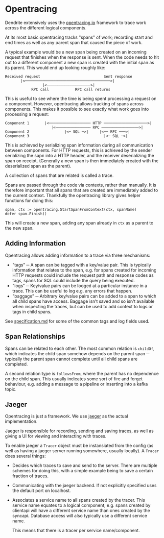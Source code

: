 Opentracing
===========

Dendrite extensively uses the [opentracing.io](http://opentracing.io) framework
to trace work across the different logical components.

At its most basic opentracing tracks "spans" of work; recording start and end
times as well as any parent span that caused the piece of work.

A typical example would be a new span being created on an incoming request that
finishes when the response is sent. When the code needs to hit out to a
different component a new span is created with the initial span as its parent.
This would end up looking roughly like:

```
Received request                             Sent response
       |<───────────────────────────────────────>|
                 |<────────────────────>|
            RPC call            RPC call returns
```

This is useful to see where the time is being spent processing a request on a
component. However, opentracing allows tracking of spans across components. This
makes it possible to see exactly what work goes into processing a request:


```
Component 1       |<─────────────────── HTTP ────────────────────>|
                     |<──────────────── RPC ─────────────────>|
Component 2                |<─ SQL ─>|     |<── RPC ───>|
Component 3                                  |<─ SQL ─>|
```

This is achieved by serializing span information during all communication
between components. For HTTP requests, this is achieved by the sender
serializing the sapn into a HTTP header, and the receiver deserializing the span
on receipt. (Generally a new span is then immediately created with the
deserialized span as the parent).

A collection of spans that are related is called a trace.


Spans are passed through the code via contexts, rather than manually. It is
therefore important that all spans that are created are immediately added to the
current context. Thankfully the opentracing library gives helper functions for
doing this:

```golang
span, ctx := opentracing.StartSpanFromContext(ctx, spanName)
defer span.Finish()
```

This will create a new span, adding any span already in `ctx` as a parent to the
new span.


Adding Information
------------------

Opentracing allows adding information to a trace via three mechanisms:
- "tags" ─ A span can be tagged with a key/value pair. This is typically
  information that relates to the span, e.g. for spans created for incoming HTTP
  requests could include the request path and response codes as tags, spans for
  SQL could include the query being executed.
- "logs" ─ Key/value pairs can be looged at a particular instance in a trace.
  This can be useful to log e.g. any errors that happen.
- "baggage" ─ Arbitrary key/value pairs can be added to a span to which all
  child spans have access. Baggage isn't saved and so isn't available when
  inspecting the traces, but can be used to add context to logs or tags in child
  spans.


See
[specification.md](https://github.com/opentracing/specification/blob/master/specification.md)
for some of the common tags and log fields used.


Span Relationships
------------------

Spans can be related to each other. The most common relation is `childOf`, which
indicates the child span somehow depends on the parent span ─ typically the
parent span cannot complete until all child spans are completed.

A second relation type is `followsFrom`, where the parent has no dependence on
the child span. This usually indicates some sort of fire and forget behaviour,
e.g. adding a message to a pipeline or inserting into a kafka topic.


Jaeger
------

Opentracing is just a framework. We use
[jaeger](https://github.com/jaegertracing/jaeger) as the actual implementation.

Jaeger is responsible for recording, sending and saving traces, as well as
giving a UI for viewing and interacting with traces.

To enable jaeger a `Tracer` object must be instansiated from the config (as well
as having a jaeger server running somewhere, usually locally). A `Tracer` does
several things:
- Decides which traces to save and send to the server. There are multiple
  schemes for doing this, with a simple example being to save a certain fraction
  of traces.
- Communicating with the jaeger backend. If not explicitly specified uses the
  default port on localhost.
- Associates a service name to all spans created by the tracer. This service
  name equates to a logical component, e.g. spans created by clientapi will have
  a different service name than ones created by the syncapi. Database access
  will also typically use a different service name.

  This means that there is a tracer per service name/component.
